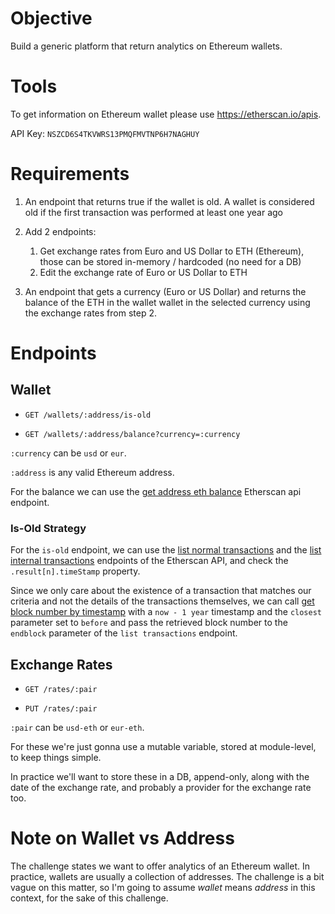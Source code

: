 # Objective

Build a generic platform that return analytics on Ethereum wallets.

# Tools

To get information on Ethereum wallet please use https://etherscan.io/apis.

API Key: `NSZCD6S4TKVWRS13PMQFMVTNP6H7NAGHUY`

# Requirements

1. An endpoint that returns true if the wallet is old.
A wallet is considered old if the first transaction was performed at least one year ago

1. Add 2 endpoints:
   1. Get exchange rates from Euro and US Dollar to ETH (Ethereum), those can be
stored in-memory / hardcoded (no need for a DB)
   1. Edit the exchange rate of Euro or US Dollar to ETH

1. An endpoint that gets a currency (Euro or US Dollar) and returns the balance of the ETH
in the wallet wallet in the selected currency using the exchange rates from step 2.

# Endpoints

## Wallet

- `GET /wallets/:address/is-old`

- `GET /wallets/:address/balance?currency=:currency`

`:currency` can be `usd` or `eur`.

`:address` is any valid Ethereum address.

For the balance we can use the [get address eth balance](https://api.etherscan.io/api?module=account&action=balance&address=0xde0b295669a9fd93d5f28d9ec85e40f4cb697bae&tag=latest&apikey=YourApiKeyToken) Etherscan api endpoint.

### Is-Old Strategy

For the `is-old` endpoint, we can use the [list normal transactions](http://api.etherscan.io/api?module=account&action=txlist&address=0xde0b295669a9fd93d5f28d9ec85e40f4cb697bae&startblock=0&endblock=99999999&sort=asc&apikey=YourApiKeyToken) and the [list internal transactions](https://api.etherscan.io/api?module=account&action=txlistinternal&startblock=0&endblock=2702578&page=1&offset=10&sort=asc&apikey=YourApiKeyToken) endpoints of the Etherscan API, and check the `.result[n].timeStamp` property.

Since we only care about the existence of a transaction that matches our criteria and not the details of the transactions themselves, we can call [get block number by timestamp](https://api.etherscan.io/api?module=block&action=getblocknobytime&timestamp=1578638524&closest=before&apikey=YourApiKeyToken) with a `now - 1 year` timestamp and the `closest` parameter set to `before` and pass the retrieved block number to the `endblock` parameter of the `list transactions` endpoint.

## Exchange Rates 

- `GET /rates/:pair`

- `PUT /rates/:pair`

`:pair` can be `usd-eth` or `eur-eth`.

For these we're just gonna use a mutable variable, stored at module-level, to keep things simple.

In practice we'll want to store these in a DB, append-only, along with the date of the exchange rate, and probably a provider for the exchange rate too.

# Note on Wallet vs Address

The challenge states we want to offer analytics of an Ethereum wallet. In practice, wallets are usually a collection of addresses. The challenge is a bit vague on this matter, so I'm going to assume _wallet_ means _address_ in this context, for the sake of this challenge. 
